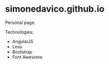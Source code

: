 simonedavico.github.io
======================

Personal page.

Technologies:

- AngularJS
- Less
- Bootstrap
- Font Awesome
